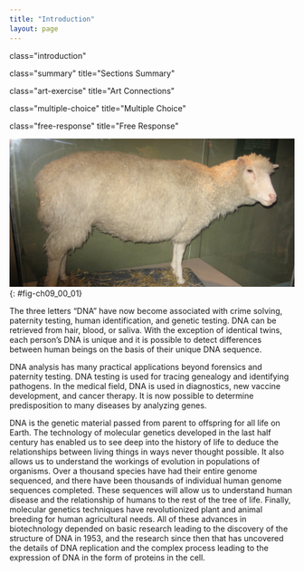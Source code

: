 ```yaml
---
title: "Introduction"
layout: page
---
```



<cnx-pi data-type="cnx.flag.introduction"> class="introduction" </cnx-pi>

<cnx-pi data-type="cnx.eoc">class="summary" title="Sections Summary"</cnx-pi>

<cnx-pi data-type="cnx.eoc">class="art-exercise" title="Art Connections"</cnx-pi>

<cnx-pi data-type="cnx.eoc">class="multiple-choice" title="Multiple Choice"</cnx-pi>

<cnx-pi data-type="cnx.eoc">class="free-response" title="Free Response"</cnx-pi>

 ![Photo shows Dolly the sheep, which has been stuffed and placed in a glass case.](../resources/Figure_09_00_01.jpg "Dolly the sheep was the first cloned mammal."){: #fig-ch09_00_01}

The three letters “DNA” have now become associated with crime solving, paternity testing, human identification, and genetic testing. DNA can be retrieved from hair, blood, or saliva. With the exception of identical twins, each person’s DNA is unique and it is possible to detect differences between human beings on the basis of their unique DNA sequence.

DNA analysis has many practical applications beyond forensics and paternity testing. DNA testing is used for tracing genealogy and identifying pathogens. In the medical field, DNA is used in diagnostics, new vaccine development, and cancer therapy. It is now possible to determine predisposition to many diseases by analyzing genes.

DNA is the genetic material passed from parent to offspring for all life on Earth. The technology of molecular genetics developed in the last half century has enabled us to see deep into the history of life to deduce the relationships between living things in ways never thought possible. It also allows us to understand the workings of evolution in populations of organisms. Over a thousand species have had their entire genome sequenced, and there have been thousands of individual human genome sequences completed. These sequences will allow us to understand human disease and the relationship of humans to the rest of the tree of life. Finally, molecular genetics techniques have revolutionized plant and animal breeding for human agricultural needs. All of these advances in biotechnology depended on basic research leading to the discovery of the structure of DNA in 1953, and the research since then that has uncovered the details of DNA replication and the complex process leading to the expression of DNA in the form of proteins in the cell.

